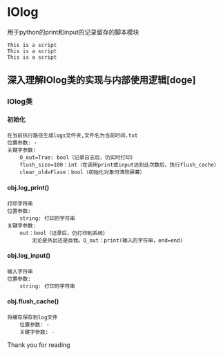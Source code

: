 # IOlog

用于python的print和input的记录留存的脚本模块

    This is a script
    This is a script
    This is a script
















## 深入理解IOlog类的实现与内部使用逻辑[doge]

### IOlog类

#### 初始化

    在当前执行路径生成logs文件夹,文件名为当前时间.txt
    位置参数: -
    关键字参数:
        O_out=True: bool（记录日志后，仍实时打印）
        flush_size=100：int（在调用print或input达到此次数后，执行flush_cache）
        clear_old=Flase：bool（初始化对象时清除屏幕）

#### obj.log_print()

    打印字符串
    位置参数:
        string: 打印的字符串
    关键字参数:
        out：bool（记录后，仍打印到系统）
            无论是外出还是自我。O_out：print(输入的字符串，end=end)


#### obj.log_input()

    输入字符串
    位置参数:
        string: 打印的字符串


#### obj.flush_cache()

    将缓存保存到log文件
        位置参数: -
        关键字参数: -






















































Thank you for reading
